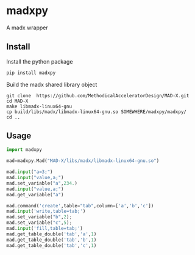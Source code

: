 # madxpy
A madx wrapper



## Install

Install the python package

```bash
pip install madxpy
```

Build the madx shared library object

```
git clone  https://github.com/MethodicalAcceleratorDesign/MAD-X.git
cd MAD-X
make libmadx-linux64-gnu
cp build/libs/madx/libmadx-linux64-gnu.so SOMEWHERE/madxpy/madxpy/
cd ..
```

## Usage

```python
import madxpy

mad=madxpy.Mad("MAD-X/libs/madx/libmadx-linux64-gnu.so")

mad.input("a=3;")
mad.input("value,a;")
mad.set_variable("a",234.)
mad.input("value,a;")
mad.get_variable("a")

mad.command('create',table="tab",column=['a','b','c'])
mad.input('write,table=tab;')
mad.set_variable("b",2);
mad.set_variable("c",5);
mad.input('fill,table=tab;')
mad.get_table_double('tab','a',1)
mad.get_table_double('tab','b',1)
mad.get_table_double('tab','c',1)
```


